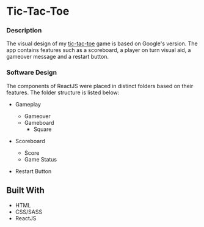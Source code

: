 # Tic-Tac-Toe

### Description

The visual design of my [tic-tac-toe](https://oneiromancy.github.io/tictactoe/) game is based on Google's version. The app contains features such as a scoreboard, a player on turn visual aid, a gameover message and a restart button.

### Software Design

The components of ReactJS were placed in distinct folders based on their features. The folder structure is listed below:

* Gameplay
  * Gameover
  * Gameboard
    * Square
    
* Scoreboard
  * Score
  * Game Status
  
* Restart Button

## Built With

* HTML
* CSS/SASS
* ReactJS
